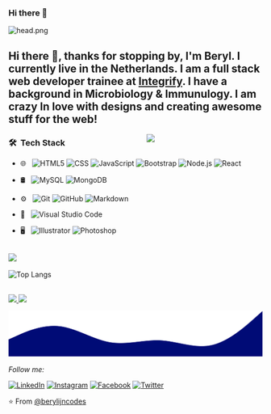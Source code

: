 ### Hi there 👋

<!--
**berylijncodes/berylijncodes** is a ✨ _special_ ✨ repository because its `README.md` (this file) appears on your GitHub profile.

Here are some ideas to get you started:

- 🔭 I’m currently working on ...
- 🌱 I’m currently learning ...
- 👯 I’m looking to collaborate on ...
- 🤔 I’m looking for help with ...
- 💬 Ask me about ...
- 📫 How to reach me: ...
- 😄 Pronouns: ...
- ⚡ Fun fact: ...
-->
![head.png](https://raw.githubusercontent.com/FigureBed/master/img/readme-top.png)

## Hi there 👋, thanks for stopping by, I'm **Beryl**. I currently live in the Netherlands. I am a full stack web developer trainee at [Integrify](https://www.integrify.io/en/). I have a background in Microbiology & Immunulogy. I am crazy In love with designs and creating awesome stuff for the web!

<img align='right' src="https://raw.githubusercontent.com/FigureBed/master/img/octocat.gif" width="230">

<h3> 🛠 &nbsp;Tech Stack</h3>


- 🌐 &nbsp;
  ![HTML5](https://img.shields.io/badge/-HTML5-333333?style=flat&logo=HTML5)
  ![CSS](https://img.shields.io/badge/-CSS-333333?style=flat&logo=CSS3&logoColor=1572B6)
  ![JavaScript](https://img.shields.io/badge/-JavaScript-333333?style=flat&logo=javascript)
  ![Bootstrap](https://img.shields.io/badge/-Bootstrap-333333?style=flat&logo=bootstrap&logoColor=563D7C)
  ![Node.js](https://img.shields.io/badge/-Node.js-333333?style=flat&logo=node.js)
  ![React](https://img.shields.io/badge/-React-333333?style=flat&logo=react)
- 🛢 &nbsp;
  ![MySQL](https://img.shields.io/badge/-MySQL-333333?style=flat&logo=mysql)
  ![MongoDB](https://img.shields.io/badge/-MongoDB-333333?style=flat&logo=mongodb)
- ⚙️ &nbsp;
  ![Git](https://img.shields.io/badge/-Git-333333?style=flat&logo=git)
  ![GitHub](https://img.shields.io/badge/-GitHub-333333?style=flat&logo=github)
  ![Markdown](https://img.shields.io/badge/-Markdown-333333?style=flat&logo=markdown)
- 🔧 &nbsp;
  ![Visual Studio Code](https://img.shields.io/badge/-Visual%20Studio%20Code-333333?style=flat&logo=visual-studio-code&logoColor=007ACC)
  
  
- 🖥 &nbsp;
  ![Illustrator](https://img.shields.io/badge/-Illustrator-333333?style=flat&logo=adobe-illustrator)
  ![Photoshop](https://img.shields.io/badge/-Photoshop-333333?style=flat&logo=adobe-photoshop)
  

<br/>
<img src="https://github-readme-stats.vercel.app/api?username=berylijncodes&show_icons=true&theme=radical&title_color=8E2DE2&text_color=fff&icon_color=8E2DE2">


![Top Langs](https://github-readme-stats.vercel.app/api/top-langs/?username=berylijncodes&theme=radical&title_color=8E2DE2&text_color=fff)

<br/>




<a href="https://github.com/berylijncodes">
  <img src="https://img.shields.io/github/followers/berylijncodes">
</a> 
<a href="https://github.com/berylijncodes">
   <img src="https://komarev.com/ghpvc/?username=berylijncodes">
</a>

![bottom.png](https://raw.githubusercontent.com/iCharlesZ/FigureBed/master/img/readme-bottom.png)

<i>Follow me:</i><br>

<a href="https://www.linkedin.com/in/beryl-ilenwabor" target="_blank"><img src="https://img.shields.io/badge/LinkedIn-%230077B5.svg?&style=flat-square&logo=linkedin&logoColor=white" alt="LinkedIn"></a>
<a href="https://www.instagram.com/berylilenwabor" target="_blank"><img src="https://img.shields.io/badge/Instagram-%23E4405F.svg?&style=flat-square&logo=instagram&logoColor=white" alt="Instagram"></a>
<a href="https://www.facebook.com/beryl.obasuyi" target="_blank"><img src="https://img.shields.io/badge/Facebook-%231877F2.svg?&style=flat-square&logo=facebook&logoColor=white" alt="Facebook"></a>
<a href="https://twitter.com/Berylijn_codes" target="_blank"><img src="https://img.shields.io/badge/twitter-%231877F2.svg?&style=flat-square&logo=twitter&logoColor=white" alt="Twitter"></a>

</div>

⭐️ From [@berylijncodes](https://github.com/berylijncodes)
